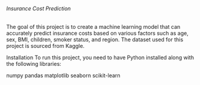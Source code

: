 <h6>Insurance Cost Prediction </h6>

The goal of this project is to create a machine learning model that can accurately predict insurance costs based on various factors such as age, sex, BMI, children, smoker status, and region. The dataset used for this project is sourced from Kaggle.

Installation
To run this project, you need to have Python installed along with the following libraries:

numpy
pandas
matplotlib
seaborn
scikit-learn
